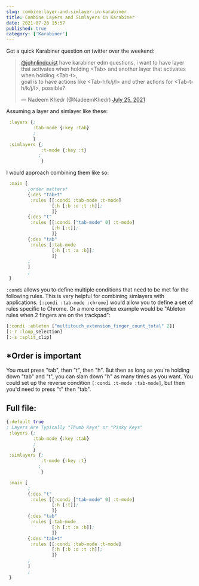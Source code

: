 ```yaml
---
slug: combine-layer-and-simlayer-in-karabiner
title: Combine Layers and Simlayers in Karabiner
date: 2021-07-26 15:57
published: true
category: ['Karabiner']
---
```


Got a quick Karabiner question on twitter over the weekend:

<blockquote class="twitter-tweet"><p lang="en" dir="ltr"><a href="https://twitter.com/johnlindquist?ref_src=twsrc%5Etfw">@johnlindquist</a> have karabiner edm questions, i want to have layer that activates when holding &lt;Tab&gt; and another layer that activates when holding &lt;Tab-t&gt;, <br/>goal is to have actions like &lt;Tab-h/k/j/l&gt; and other actions for &lt;Tab-t-h/k/j/l&gt;, possible?</p>&mdash; Nadeem Khedr (@NadeemKhedr) <a href="https://twitter.com/NadeemKhedr/status/1419320075627155460?ref_src=twsrc%5Etfw">July 25, 2021</a></blockquote> <script async src="https://platform.twitter.com/widgets.js" charset="utf-8"></script>

Assuming a layer and simlayer like these:

```clojure
 :layers {;
          :tab-mode {:key :tab}
          ;
          }
 :simlayers {;
             :t-mode {:key :t}
            ;
             }
```

I would approach combining them like so:

```clojure
 :main [
        ;order matters*
        {:des "tab+t"
         :rules [[:condi :tab-mode :t-mode]
                 [:h [:b :o :t :h]];
                 ]}
        {:des "t"
         :rules [[:condi ["tab-mode" 0] :t-mode]
                 [:h [:t]];
                 ]}
        {:des "tab"
         :rules [:tab-mode
                 [:h [:t :a :b]];
                 ]}
        ;
        ]
        ;
 }
```

`:condi` allows you to define multiple conditions that need to be met for the following rules. This is very helpful for combining simlayers with applications. `[:condi :tab-mode :chrome]` would allow you to define a set of rules specific to Chrome. Or a more complex example would be "Ableton rules when 2 fingers are on the trackpad":

```clojure
[:condi :ableton ["multitouch_extension_finger_count_total" 2]]
[:-r :loop_selection]
[:-s :split_clip]
```

## \*Order is important

You _must_ press "tab", then "t", then "h". But then as long as you're holding down "tab" and "t", you can slam down "h" as many times as you want. You could set up the reverse condition `[:condi :t-mode :tab-mode]`, but then you'd need to press "t" then "tab".

## Full file:

```clojure
{:default true
; Layers Are Typically "Thumb Keys" or "Pinky Keys"
 :layers {;
          :tab-mode {:key :tab}
          ;
          }
 :simlayers {;
             :t-mode {:key :t}
            ;
             }

 :main [
        ;
        {:des "t"
         :rules [[:condi ["tab-mode" 0] :t-mode]
                 [:h [:t]];
                 ]}
        {:des "tab"
         :rules [:tab-mode
                 [:h [:t :a :b]];
                 ]}
        {:des "tab+t"
         :rules [[:condi :tab-mode :t-mode]
                 [:h [:b :o :t :h]];
                 ]}
        ;
        ]
        ;
 }
```
